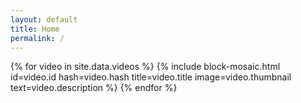 ```yaml
---
layout: default
title: Home
permalink: /
---
```


<div class="grid">
  {% for video in site.data.videos %}
    {% include block-mosaic.html id=video.id hash=video.hash title=video.title image=video.thumbnail text=video.description %}
  {% endfor %}
</div>
